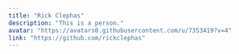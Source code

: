 ```yaml
---
title: "Rick Clephas"
description: "This is a person."
avatar: "https://avatars0.githubusercontent.com/u/7353419?v=4"
link: "https://github.com/rickclephas"
---
```


